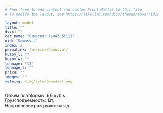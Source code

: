 ```yaml
---
# Feel free to add content and custom Front Matter to this file.
# To modify the layout, see https://jekyllrb.com/docs/themes/#overriding-theme-defaults

layout: model
title: ""
desc: ""
car_name: "Самосвал КамАЗ 55111"
uid: "Samosval"
index: 2
permalink: /service/samosval/
kuzov_l: ""
kuzov_w: ""
tonnage: "13"
tonnage_s: ""
price: ""
images: ""
metaimg: /img/avto/Samosval.png
---
```


Объем платформы: 6,6 куб.м.  
Грузоподъёмность: 13т.  
Направление разгрузки: назад  